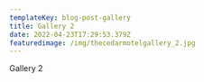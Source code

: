 ```yaml
---
templateKey: blog-post-gallery
title: Gallery 2
date: 2022-04-23T17:29:53.379Z
featuredimage: /img/thecedarmotelgallery_2.jpg
---
```

Gallery 2